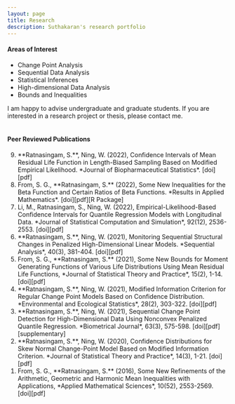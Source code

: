 ```yaml
---
layout: page
title: Research
description: Suthakaran's research portfolio
---
```


  
#### Areas of Interest

* Change Point Analysis
* Sequential Data Analysis
* Statistical Inferences
* High-dimensional Data Analysis
* Bounds and Inequalities

I am happy to advise undergraduate and graduate students. If you are interested in a research project or thesis, please contact me. 
<br>
<br>


#### Peer Reviewed Publications

<ol>
  
  <li value="9"> **Ratnasingam, S.**, Ning, W. (2022), Confidence Intervals of Mean Residual Life Function in Length-Biased
Sampling Based on Modified Empirical Likelihood. *Journal of Biopharmaceutical Statistics*. <a style="text-decoration:none" href="https://doi.org/10.1080/10543406.2022.2089157" target="_blank" rel="noopener noreferrer">[doi]</a><a style="text-decoration:none" href="../assets/2022SWJBPS.pdf" target="_blank" rel="noopener noreferrer">[pdf]</a>
</li>
  
  <li value="8"> From, S. G., **Ratnasingam, S.** (2022), Some New Inequalities for the Beta Function and Certain Ratios of Beta Functions. *Results in Applied
Mathematics*.  <a style="text-decoration:none" href="https://doi.org/10.1016/j.rinam.2022.100302" target="_blank" rel="noopener noreferrer">[doi]</a><a style="text-decoration:none" href="../assets/2022FSRINAM.pdf" target="_blank" rel="noopener noreferrer">[pdf]</a><a style="text-decoration:none" href="https://github.com/suthakaranr/IneqBetaFun" target="_blank" rel="noopener noreferrer">[R Package]</a> </li>
  
  <li value="7"> Li, M., Ratnasingam, S., Ning, W. (2022), Empirical-Likelihood-Based Confidence Intervals for
Quantile Regression Models with Longitudinal Data. *Journal of Statistical Computation and Simulation*, 92(12), 2536-2553. <a style="text-decoration:none" href="https://doi.org/10.1080/00949655.2022.2043322" target="_blank" rel="noopener noreferrer">[doi]</a><a style="text-decoration:none" href="../assets/2022ELJSCS.pdf" target="_blank" rel="noopener noreferrer">[pdf]</a></li>
  
   <li value="6">**Ratnasingam, S.**, Ning, W. (2021), Monitoring Sequential Structural Changes in Penalized High-Dimensional Linear Models. *Sequential Analysis*, 40(3), 381-404. <a style="text-decoration:none" href="https://doi.org/10.1080/07474946.2021.1940500" target="_blank" rel="noopener noreferrer">[doi]</a><a style="text-decoration:none" href="../assets/2021SWSA.pdf" target="_blank" rel="noopener noreferrer">[pdf]</a> </li>
  
  <li value="5"> From, S. G., **Ratnasingam, S.** (2021), Some New Bounds for Moment Generating Functions of Various Life Distributions Using Mean Residual Life Functions, *Journal of Statistical Theory and Practice*, 15(2), 1-14. <a style="text-decoration:none" href="https://doi.org/10.1007/s42519-021-00176-1" target="_blank" rel="noopener noreferrer">[doi]</a><a style="text-decoration:none" href="../assets/2021FSJSPT.pdf" target="_blank" rel="noopener noreferrer">[pdf]</a></li>
  
  <li value="4">**Ratnasingam, S.**, Ning, W. (2021), Modified Information Criterion for Regular Change Point Models Based on Confidence Distribution. *Environmental and Ecological Statistics*, 28(2), 303-322. <a style="text-decoration:none" href="https://doi.org/10.1007/s10651-021-00485-5" target="_blank" rel="noopener noreferrer">[doi]</a><a style="text-decoration:none" href="../assets/2021SWEES.pdf" target="_blank" rel="noopener noreferrer">[pdf]</a> </li>
  
  <li value="3"> **Ratnasingam, S.**, Ning, W. (2021), Sequential Change Point Detection for High-Dimensional Data Using Nonconvex Penalized Quantile Regression. *Biometrical Journal*, 63(3), 575-598. <a style="text-decoration:none" href="https://doi.org/10.1002/bimj.202000078" target="_blank" rel="noopener noreferrer">[doi]</a><a style="text-decoration:none" href="../assets/2020SWBJ.pdf" target="_blank" rel="noopener noreferrer">[pdf]</a><a style="text-decoration:none" href="https://onlinelibrary.wiley.com/action/downloadSupplement?doi=10.1002%2Fbimj.202000078&file=bimj2203-sup-0002-SuppMat.pdf" target="_blank" rel="noopener noreferrer">[supplementary]</a></li>
  
  <li value="2">**Ratnasingam, S.**, Ning, W. (2020), Confidence Distributions for Skew Normal Change-Point Model Based on Modified Information Criterion. *Journal of Statistical Theory and Practice*, 14(3), 1-21. <a style="text-decoration:none" href="https://doi.org/10.1007/s42519-020-00108-5" target="_blank" rel="noopener noreferrer">[doi]</a><a style="text-decoration:none" href="../assets/2020SWJSPT.pdf" target="_blank" rel="noopener noreferrer">[pdf]</a></li>
  
  <li value="1">From, S. G., **Ratnasingam, S.** (2016), Some New Refinements of the Arithmetic, Geometric and Harmonic Mean Inequalities with Applications, *Applied Mathematical Sciences*, 10(52), 2553-2569. <a style="text-decoration:none" href="http://dx.doi.org/10.12988/ams.2016.66191" target="_blank" rel="noopener noreferrer">[doi]</a><a style="text-decoration:none" href="../assets/2016FSAMS.pdf" target="_blank" rel="noopener noreferrer">[pdf]</a></li>

</ol>


 
